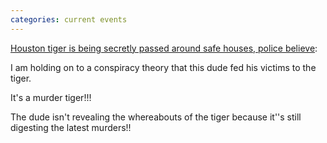 ```yaml
---
categories: current events
---
```


[Houston tiger is being secretly passed around safe houses, police believe](https://news.yahoo.com/houston-tiger-being-secretly-passed-173839919.html):

I am holding on to a conspiracy theory that this dude fed his victims to the tiger. 

It's a murder tiger!!! 

The dude isn't revealing the whereabouts of the tiger because it''s still digesting the latest murders!!